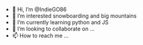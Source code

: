 - 👋 Hi, I’m @IndieGO86
- 👀 I’m interested snowboarding and big mountains 
- 🌱 I’m currently learning python and JS
- 💞️ I’m looking to collaborate on ...
- 📫 How to reach me ...

<!---
IndieGO86/IndieGO86 is a ✨ special ✨ repository because its `README.md` (this file) appears on your GitHub profile.
You can click the Preview link to take a look at your changes.
--->
